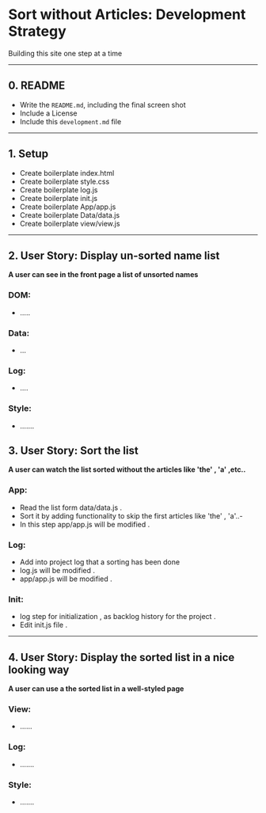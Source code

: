 # Sort without Articles: Development Strategy

Building this site one step at a time

---

## 0. README

- Write the `README.md`, including the final screen shot
- Include a License
- Include this `development.md` file

---

## 1. Setup

- Create boilerplate index.html
- Create boilerplate style.css
- Create boilerplate log.js
- Create boilerplate init.js
- Create boilerplate App/app.js
- Create boilerplate Data/data.js
- Create boilerplate view/view.js

---

## 2. User Story: Display un-sorted name list

**A user can see in the front page a list of unsorted names**

### DOM:

- .....

### Data:

- ...

### Log:

- ....

### Style:

- .......

## 3. User Story: Sort the list

**A user can watch the list sorted without the articles like 'the' , 'a' ,etc..**

### App:

- Read the list form data/data.js .
- Sort it by adding functionality to skip the first articles like 'the' , 'a'..-
- In this step app/app.js will be modified .

### Log:

- Add into project log that a sorting has been done
- log.js will be modified .
- app/app.js will be modified .

### Init:

- log step for initialization , as backlog history for the project .
- Edit init.js file .

---

## 4. User Story: Display the sorted list in a nice looking way

**A user can use a the sorted list in a well-styled page**

### View:

- ......

### Log:

- .......

### Style:

- .......

